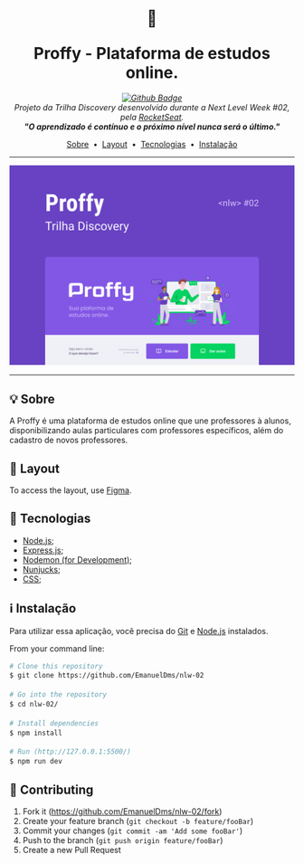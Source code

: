 
<h1 align="center"><p>🚀</p>Proffy - Plataforma de estudos online.
</h1>

_<p align="center">[![Github Badge](https://img.shields.io/badge/-Github-000?style=flat-square&logo=Github&logoColor=white&link=https://github.com/EmanuelDms)](https://github.com/EmanuelDms)<br>
Projeto da Trilha Discovery desenvolvido durante a Next Level Week #02, pela [RocketSeat](https://rocketseat.com.br/).<br>**"O aprendizado é contínuo e o próximo nível nunca será o último."**</p>_


<p align="center">
 <a href="#sobre">Sobre</a>&nbsp;&nbsp;•&nbsp;
 <a href="#layout">Layout</a>&nbsp;&nbsp;•&nbsp;
 <a href="#tecnologias">Tecnologias</a>&nbsp;&nbsp;•&nbsp;
 <a href="#instalacao">Instalação</a>
</p>

<hr>
<img src="./public/images/capa.svg">
<hr>

## 💡 Sobre

A Proffy é uma plataforma de estudos online que une professores à alunos, disponibilizando aulas particulares com professores específicos, além do cadastro de novos professores.


## 🎨 Layout

To access the layout, use [Figma][wiki].


## 🚀 Tecnologias

- [Node.js](https://nodejs.org/);
- [Express.js](https://expressjs.com/pt-br/);
- [Nodemon (for Development)](https://nodemon.io/);
- [Nunjucks](https://mozilla.github.io/nunjucks/);
- [CSS](https://www.w3schools.com/css/default.asp);


## :information_source: Instalação

Para utilizar essa aplicação, você precisa do [Git](https://git-scm.com) e [Node.js](https://nodejs.org/en/) instalados.

From your command line:

```bash
# Clone this repository
$ git clone https://github.com/EmanuelDms/nlw-02

# Go into the repository
$ cd nlw-02/

# Install dependencies
$ npm install

# Run (http://127.0.0.1:5500/)
$ npm run dev

```


## 👥 Contributing

1. Fork it (<https://github.com/EmanuelDms/nlw-02/fork>)
2. Create your feature branch (`git checkout -b feature/fooBar`)
3. Commit your changes (`git commit -am 'Add some fooBar'`)
4. Push to the branch (`git push origin feature/fooBar`)
5. Create a new Pull Request
<!-- Markdown link & img dfn's -->
[wiki]: https://www.figma.com/file/8Gy9iu5A1ZkOi7HJ8EN1u0/Proffy-Web-Copy-from-RocketSeat?node-id=0%3A1
